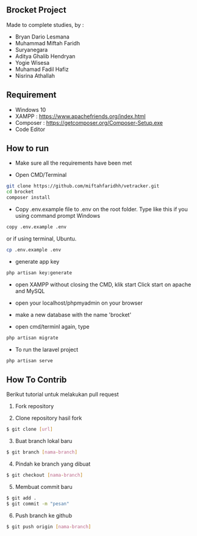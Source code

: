 ## Brocket Project

Made to complete studies, by :
- Bryan Dario Lesmana
- Muhammad Miftah Faridh
- Suryanegara
- Aditya Ghalib Hendryan 
- Yogie Wisesa
- Muhamad Fadil Hafiz
- Nisrina Athallah


## Requirement

- Windows 10
- XAMPP : https://www.apachefriends.org/index.html
- Composer : https://getcomposer.org/Composer-Setup.exe
- Code Editor

## How to run

- Make sure all the requirements have been met

- Open CMD/Terminal
```bash
git clone https://github.com/miftahfaridhh/vetracker.git
cd brocket
composer install
```
- Copy .env.example file to .env on the root folder. Type like this if you using command prompt Windows
```bash
copy .env.example .env
```
or if using terminal, Ubuntu.
```bash
cp .env.example .env
```
- generate app key
```bash
php artisan key:generate
```

- open XAMPP without closing the CMD, klik start Click start on apache and MySQL

- open your localhost/phpmyadmin on your browser

- make a new database with the name 'brocket'

- open cmd/terminl again, type
```bash
php artisan migrate
```
- To run the laravel project
```bash
php artisan serve
```

## How To  Contrib

Berikut tutorial untuk melakukan pull request

1. Fork repository

2. Clone repository hasil fork

```bash
$ git clone [url]
```

3. Buat branch lokal baru

```bash
$ git branch [nama-branch]
```

4. Pindah ke branch yang dibuat

```bash
$ git checkout [nama-branch]
```

5. Membuat commit baru

```bash
$ git add .
$ git commit -m "pesan"
```

6. Push branch ke github

```bash
$ git push origin [nama-branch]
```
